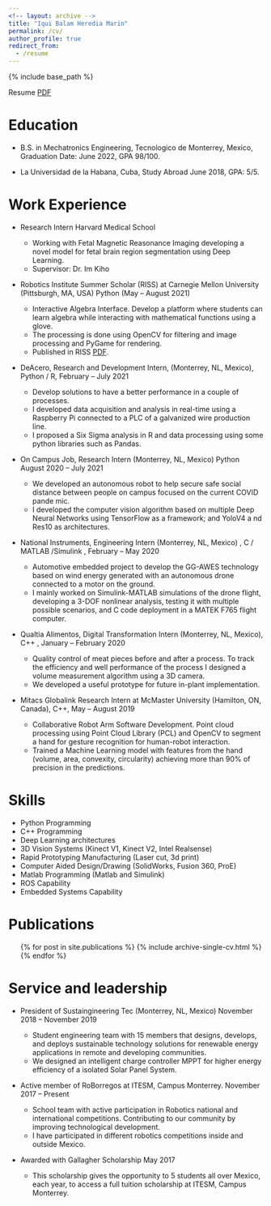 ```yaml
---
<!-- layout: archive -->
title: "Iqui Balam Heredia Marin"
permalink: /cv/
author_profile: true
redirect_from:
  - /resume
---
```


{% include base_path %}

[//]:<Resume [PDF](https://iquibalamhm.github.io/files/Iqui_Balam_CV.pdf)>

Resume [PDF](https://iquibalamhm.github.io/files/Iqui_Balam_CV_extended.pdf)

<!--- Curriculum Vitae (long) [PDF](https://iquibalamhm.github.io/files/Balam_CV.pdf) --->

Education
======
* B.S. in Mechatronics Engineering, Tecnologico de Monterrey, Mexico, 
                              Graduation Date: June 2022, GPA 98/100.

* La Universidad de la Habana, Cuba, 
                              Study Abroad June 2018, GPA: 5/5.

Work Experience
======
* Research Intern Harvard Medical School
  * Working with Fetal Magnetic Reasonance Imaging developing a novel model for fetal brain region segmentation using Deep Learning.
  * Supervisor: Dr. Im Kiho

* Robotics Institute Summer Scholar (RISS) at Carnegie Mellon University (Pittsburgh, MA, USA)  Python   (May – August 2021) 
  * Interactive Algebra Interface. Develop a platform where students can learn algebra while interacting with mathematical functions using a glove. 
  * The processing is done using OpenCV for filtering and image processing and PyGame for rendering. 
  * Published in RISS [PDF](https://iquibalamhm.github.io/files/Iqui_Balam_CV.pdf). 

* DeAcero, Research and Development Intern, (Monterrey, NL, Mexico),  Python / R,    February – July 2021
  * Develop solutions to have a better performance in a couple of processes. 
  * I developed data acquisition and analysis in real-time using a Raspberry Pi connected 
to a PLC of a galvanized wire production line.
  * I proposed a Six Sigma analysis in R and data processing using some python libraries such as Pandas. 

* On Campus Job, Research Intern (Monterrey, NL, Mexico)   Python   August 2020 – July 2021 
  * We developed an autonomous robot to help secure safe social distance between people on campus focused on the current COVID pande mic. 
  * I developed the computer vision algorithm based on multiple Deep Neural Networks using TensorFlow as a framework; and YoloV4 a nd Res10 as architectures. 

* National Instruments, Engineering Intern (Monterrey, NL, Mexico)  , C / MATLAB /Simulink , February – May 2020 
  * Automotive embedded project to develop the GG-AWES technology based on wind energy generated with an autonomous drone connected to a motor on the  ground.  
  * I  mainly  worked  on  Simulink-MATLAB  simulations  of  the  drone  flight,  developing  a  3-DOF  nonlinear  analysis,  testing  it  with  multiple  possible scenarios, and C code deployment in a MATEK F765 flight computer.   
 
* Qualtia Alimentos, Digital Transformation Intern (Monterrey, NL, Mexico),  C++ ,  January – February 2020 
  * Quality control of meat pieces before and after a process. To track the efficiency and well performance of the process I designed a volume measurement algorithm using a 3D camera. 
  * We developed a useful prototype for future in-plant implementation. 
 
* Mitacs Globalink Research Intern at McMaster University (Hamilton, ON, Canada), C++,    May – August 2019 
  * Collaborative Robot Arm Software Development. Point cloud processing using Point Cloud Library (PCL) and OpenCV to segment a hand for gesture recognition for human-robot interaction. 
  * Trained a Machine Learning model with features from the hand (volume, area, convexity, circularity) achieving more than 90% of precision in the predictions.   

Skills
======
* Python Programming
* C++ Programming
* Deep Learning architectures
* 3D Vision Systems (Kinect V1, Kinect V2, Intel Realsense)
* Rapid Prototyping Manufacturing (Laser cut, 3d print)
* Computer Aided Design/Drawing (SolidWorks, Fusion 360, ProE)
* Matlab Programming (Matlab and Simulink)
* ROS Capability
* Embedded Systems Capability

Publications
======
  <ul>{% for post in site.publications %}
    {% include archive-single-cv.html %}
  {% endfor %}</ul>
 
Service and leadership
======
* President of Sustaingineering Tec (Monterrey, NL, Mexico)              November 2018 – November 2019 
  * Student  engineering  team  with  15  members  that  designs,  develops,  and  deploys  sustainable  technology  solutions  for  renewable  energy  applications  in 
remote and developing communities. 
  * We designed an intelligent charge controller MPPT for higher energy efficiency of a isolated Solar Panel System. 
 
* Active member of RoBorregos at ITESM, Campus Monterrey.      November 2017 – Present 
  * School  team  with  active  participation  in  Robotics  national  and  international  competitions.   Contributing  to  our  community  by  improving  technological 
development. 
  * I have participated in different robotics competitions inside and outside Mexico. 
 
* Awarded with Gallagher Scholarship           May 2017 
  * This scholarship gives the opportunity to 5 students all over Mexico, each year, to access a full tuition scholarship at ITESM, Campus Monterrey. 
